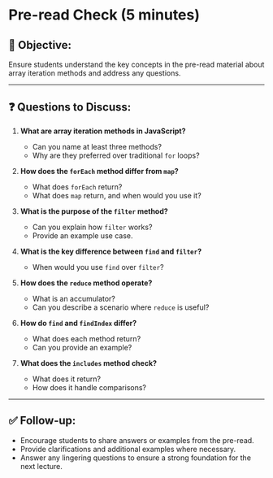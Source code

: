 # Pre-read Check (5 minutes)

## 🎯 Objective:
Ensure students understand the key concepts in the pre-read material about array iteration methods and address any questions.

---

## ❓ Questions to Discuss:

1. **What are array iteration methods in JavaScript?**
   - Can you name at least three methods?
   - Why are they preferred over traditional `for` loops?

2. **How does the `forEach` method differ from `map`?**
   - What does `forEach` return?
   - What does `map` return, and when would you use it?

3. **What is the purpose of the `filter` method?**
   - Can you explain how `filter` works?
   - Provide an example use case.

4. **What is the key difference between `find` and `filter`?**
   - When would you use `find` over `filter`?

5. **How does the `reduce` method operate?**
   - What is an accumulator?
   - Can you describe a scenario where `reduce` is useful?

6. **How do `find` and `findIndex` differ?**
   - What does each method return?
   - Can you provide an example?

7. **What does the `includes` method check?**
   - What does it return?
   - How does it handle comparisons?

---

## ✅ Follow-up:
- Encourage students to share answers or examples from the pre-read.
- Provide clarifications and additional examples where necessary.
- Answer any lingering questions to ensure a strong foundation for the next lecture.


